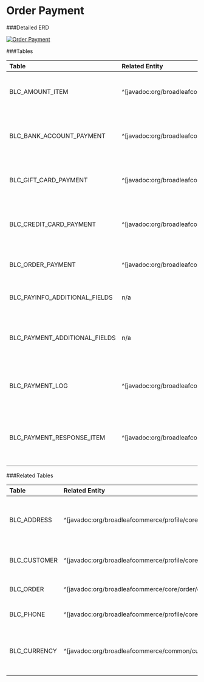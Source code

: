 # Order Payment

###Detailed ERD

[![Order Payment](dataModel/OrderPaymentDetailedERD.png)](_img/dataModel/OrderPaymentDetailedERD.png)

###Tables

| Table                        | Related Entity | Description                                         |
|:-----------------------------|:----------|:----------------------------------------------------|
|BLC_AMOUNT_ITEM               | ^[javadoc:org/broadleafcommerce/core/payment/domain/AmountItem]      | Contains item information for items in a payment  |
|BLC_BANK_ACCOUNT_PAYMENT      | ^[javadoc:org/broadleafcommerce/core/payment/domain/BankAccountPaymentInfo]      | Contains data about a bank account used for payment  |
|BLC_GIFT_CARD_PAYMENT         | ^[javadoc:org/broadleafcommerce/core/payment/domain/GiftCardPaymentInfo]      | Contains data about a gift card used for payment  |
|BLC_CREDIT_CARD_PAYMENT       | ^[javadoc:org/broadleafcommerce/core/payment/domain/CreditCardPaymentInfo]      | Contains information about a credit card used for payment  |
|BLC_ORDER_PAYMENT             | ^[javadoc:org/broadleafcommerce/core/payment/domain/PaymentInfo]      | Contains payment information for an order  |
|BLC_PAYINFO_ADDITIONAL_FIELDS | n/a      | Contains arbitrary payment data  |
|BLC_PAYMENT_ADDITIONAL_FIELDS | n/a      | Contains arbitrary payment data for the payment response  |
|BLC_PAYMENT_LOG               | ^[javadoc:org/broadleafcommerce/core/payment/domain/PaymentLog]      | Contains summary information for a payment instance  |
|BLC_PAYMENT_RESPONSE_ITEM     | ^[javadoc:org/broadleafcommerce/core/payment/domain/PaymentResponseItem]      | Contains payment response information from payment gateway  |

###Related Tables

| Table       | Related Entity   | Description                                         |
|:------------|:-----------------|:----------------------------------------------------|
|BLC_ADDRESS  | ^[javadoc:org/broadleafcommerce/profile/core/domain/Address]          | Contains address information, e.g. city, state, and postal code  |
|BLC_CUSTOMER | ^[javadoc:org/broadleafcommerce/profile/core/domain/Customer]          | Represents a customer in Broadleaf  |
|BLC_ORDER    | ^[javadoc:org/broadleafcommerce/core/order/domain/Order]          | Represents an order in Broadleaf  |
|BLC_PHONE    | ^[javadoc:org/broadleafcommerce/profile/core/domain/Phone]          | Represents a phone in Broadleaf  |
|BLC_CURRENCY                | ^[javadoc:org/broadleafcommerce/common/currency/domain/BroadleafCurrency]      | Contains currency information, such as code and if it's default  |
